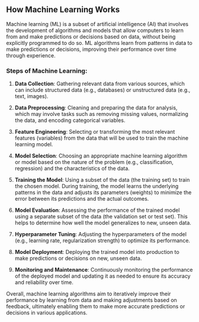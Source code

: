 ## How Machine Learning Works

Machine learning (ML) is a subset of artificial intelligence (AI) that involves the development of algorithms and models that allow computers to learn from and make predictions or decisions based on data, without being explicitly programmed to do so. ML algorithms learn from patterns in data to make predictions or decisions, improving their performance over time through experience.

### Steps of Machine Learning:

1. **Data Collection**: Gathering relevant data from various sources, which can include structured data (e.g., databases) or unstructured data (e.g., text, images).

2. **Data Preprocessing**: Cleaning and preparing the data for analysis, which may involve tasks such as removing missing values, normalizing the data, and encoding categorical variables.

3. **Feature Engineering**: Selecting or transforming the most relevant features (variables) from the data that will be used to train the machine learning model.

4. **Model Selection**: Choosing an appropriate machine learning algorithm or model based on the nature of the problem (e.g., classification, regression) and the characteristics of the data.

5. **Training the Model**: Using a subset of the data (the training set) to train the chosen model. During training, the model learns the underlying patterns in the data and adjusts its parameters (weights) to minimize the error between its predictions and the actual outcomes.

6. **Model Evaluation**: Assessing the performance of the trained model using a separate subset of the data (the validation set or test set). This helps to determine how well the model generalizes to new, unseen data.

7. **Hyperparameter Tuning**: Adjusting the hyperparameters of the model (e.g., learning rate, regularization strength) to optimize its performance.

8. **Model Deployment**: Deploying the trained model into production to make predictions or decisions on new, unseen data.

9. **Monitoring and Maintenance**: Continuously monitoring the performance of the deployed model and updating it as needed to ensure its accuracy and reliability over time.

Overall, machine learning algorithms aim to iteratively improve their performance by learning from data and making adjustments based on feedback, ultimately enabling them to make more accurate predictions or decisions in various applications.
